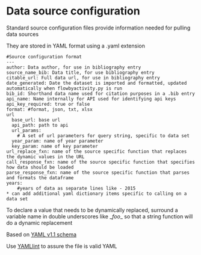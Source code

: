 # Data source configuration 
Standard source configuration files provide information needed for pulling data sources

They are stored in YAML format using a .yaml extension

```
#Source configuration format
---
author: Data author, for use in bibliography entry
source_name_bib: Data title, for use bibliography entry
citable_url: Full data url, for use in bibliography entry
date_generated: Date the dataset is imported and formatted, updated automatically when flowbyactivity.py is run
bib_id: Shorthand data name used for citation purposes in a .bib entry
api_name: Name internally for API used for identifying api keys
api_key_required: true or false 
format: #format, json, txt, xlsx
url 
  base_url: base url
  api_path: path to api
  url_params: 
    # A set of url parameters for query string, specific to data set
  year_param: name of year parameter
  key_param: name of key parameter 
url_replace_fxn: name of the source specific function that replaces the dynamic values in the URL
call_response_fxn: name of the source specific function that specifies how data should be loaded
parse_response_fxn: name of the source specific function that parses and formats the dataframe
years: 
    #years of data as separate lines like - 2015
* can add additional yaml dictionary items specific to calling on a data set
```

To declare a value that needs to be dynamically replaced, surround
a variable name in double underscores like \__foo__ so that a string
function will do a dynamic replacement

Based on [YAML v1.1 schema](https://yaml.org/spec/1.1/)

Use [YAMLlint](http://www.yamllint.com/) to assure the file is valid YAML


